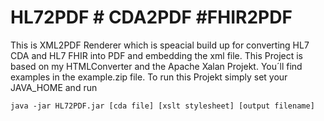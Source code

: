 # HL72PDF # CDA2PDF #FHIR2PDF
This is XML2PDF Renderer which is speacial build up for converting HL7 CDA and HL7 FHIR into PDF and embedding the xml file.
This Project is based on my HTMLConverter and the Apache Xalan Projekt.
You´ll find examples in the example.zip file.
To run this Projekt simply set your JAVA_HOME and run

```
java -jar HL72PDF.jar [cda file] [xslt stylesheet] [output filename]
```


